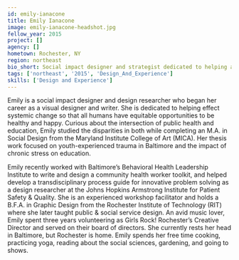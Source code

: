 ```yaml
---
id: emily-ianacone
title: Emily Ianacone
image: emily-ianacone-headshot.jpg
fellow_year: 2015
project: []
agency: []
hometown: Rochester, NY
region: northeast
bio_short: Social impact designer and strategist dedicated to helping achieve health equity. MICA & RIT alum.
tags: ['northeast', '2015', 'Design_And_Experience']
skills: ['Design and Experience']
---
```


Emily is a social impact designer and design researcher who began her career as a visual designer and writer. She is dedicated to helping effect systemic change so that all humans have equitable opportunities to be healthy and happy. Curious about the intersection of public health and education, Emily studied the disparities in both while completing an M.A. in Social Design from the Maryland Institute College of Art (MICA). Her thesis work focused on youth-experienced trauma in Baltimore and the impact of chronic stress on education.

Emily recently worked with Baltimore’s Behavioral Health Leadership Institute to write and design a community health worker toolkit, and helped develop a transdisciplinary process guide for innovative problem solving as a design researcher at the Johns Hopkins Armstrong Institute for Patient Safety & Quality. She is an experienced workshop facilitator and holds a B.F.A. in Graphic Design from the Rochester Institute of Technology (RIT) where she later taught public & social service design. An avid music lover, Emily spent three years volunteering as Girls Rock! Rochester’s Creative Director and served on their board of directors. She currently rests her head in Baltimore, but Rochester is home. Emily spends her free time cooking, practicing yoga, reading about the social sciences, gardening, and going to shows.
